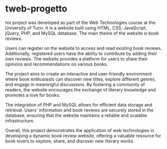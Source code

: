 # tweb-progetto

his project was developed as part of the Web Technologies course at the University of Turin. It is a website built using HTML, CSS, JavaScript, jQuery, PHP, and MySQL database. The main theme of the website is book reviews.

Users can register on the website to access and read existing book reviews. Additionally, registered users have the ability to contribute by adding their own reviews. The website provides a platform for users to share their opinions and recommendations on various books.

The project aims to create an interactive and user-friendly environment where book enthusiasts can discover new titles, explore different genres, and engage in meaningful discussions. By fostering a community of readers, the website encourages the exchange of literary knowledge and promotes a love for books.

The integration of PHP and MySQL allows for efficient data storage and retrieval. Users' information and book reviews are securely stored in the database, ensuring that the website maintains a reliable and scalable infrastructure.

Overall, this project demonstrates the application of web technologies in developing a dynamic book review website, offering a valuable resource for book lovers to explore, share, and discover new literary works.
